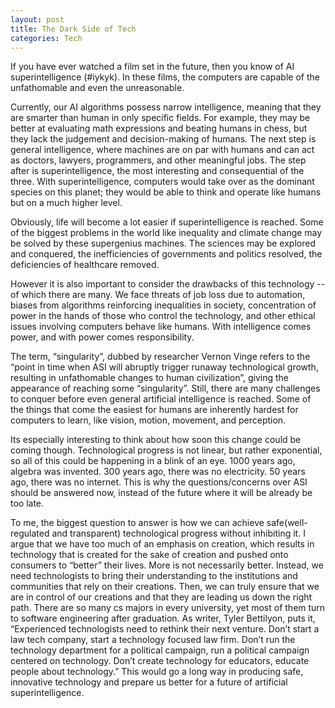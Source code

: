 ```yaml
---
layout: post
title: The Dark Side of Tech
categories: Tech
---
```


If you have ever watched a film set in the future, then you know of AI superintelligence (#iykyk). In these films, the computers are capable of the unfathomable and even the unreasonable.

Currently, our AI algorithms possess narrow intelligence, meaning that they are smarter than human in only specific fields. For example, they may be better at evaluating math expressions and beating humans in chess, but they lack the judgement and decision-making of humans. The next step is general intelligence, where machines are on par with humans and can act as doctors, lawyers, programmers, and other meaningful jobs. The step after is superintelligence, the most interesting and consequential of the three. With superintelligence, computers would take over as the dominant species on this planet; they would be able to think and operate like humans but on a much higher level. 

Obviously, life will become a lot easier if superintelligence is reached. Some of the biggest problems in the world like inequality and climate change may be solved by these supergenius machines. The sciences may be explored and conquered, the inefficiencies of governments and politics resolved, the deficiencies of healthcare removed.

However it is also important to consider the drawbacks of this technology -- of which there are many. We face threats of job loss due to automation, biases from algorithms reinforcing inequalities in society, concentration of power in the hands of those who control the technology, and other ethical issues involving computers behave like humans. With intelligence comes power, and with power comes responsibility.

The term, “singularity”, dubbed by researcher Vernon Vinge refers to the “point in time when ASI will abruptly trigger runaway technological growth, resulting in unfathomable changes to human civilization”, giving the appearance of reaching some “singularity”. Still, there are many challenges to conquer before even general artificial intelligence is reached. Some of the things that come the easiest for humans are inherently hardest for computers to learn, like vision, motion, movement, and perception.

Its especially interesting to think about how soon this change could be coming though. Technological progress is not linear, but rather exponential, so all of this could be happening in a blink of an eye. 1000 years ago, algebra was invented. 300 years ago, there was no electricity. 50 years ago, there was no internet. This is why the questions/concerns over ASI should be answered now, instead of the future where it will be already be too late.

To me, the biggest question to answer is how we can achieve safe(well-regulated and transparent) technological progress without inhibiting it. I argue that we have too much of an emphasis on creation, which results in technology that is created for the sake of creation and pushed onto consumers to “better” their lives. More is not necessarily better. Instead, we need technologists to bring their understanding to the institutions and communities that rely on their creations. Then, we can truly ensure that we are in control of our creations and that they are leading us down the right path. There are so many cs majors in every university, yet most of them turn to software engineering after graduation. As writer, Tyler Bettilyon, puts it, “Experienced technologists need to rethink their next venture. Don’t start a law tech company, start a technology focused law firm. Don’t run the technology department for a political campaign, run a political campaign centered on technology. Don’t create technology for educators, educate people about technology.” This would go a long way in producing safe, innovative technology and prepare us better for a future of artificial superintelligence.
